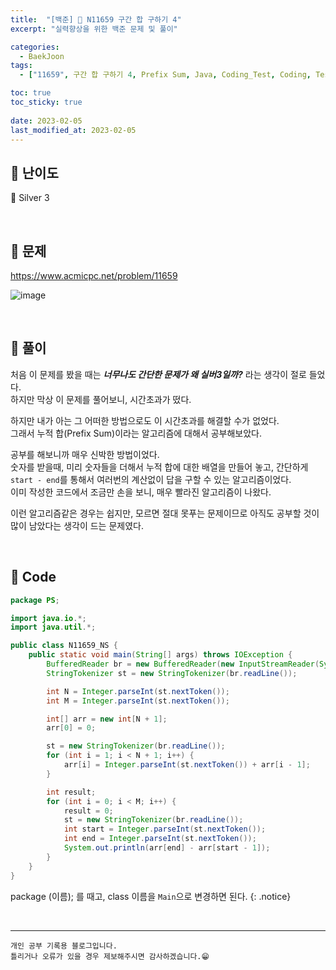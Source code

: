 ```yaml
---
title:  "[백준] 🥈 N11659 구간 합 구하기 4"
excerpt: "실력향상을 위한 백준 문제 및 풀이"

categories:
  - BaekJoon
tags:
  - ["11659", 구간 합 구하기 4, Prefix Sum, Java, Coding_Test, Coding, Test, baekJoon, 백준]

toc: true
toc_sticky: true
 
date: 2023-02-05
last_modified_at: 2023-02-05
---
```


## 📌 난이도

  🥈 Silver 3

<br>

## 📌 문제

<https://www.acmicpc.net/problem/11659>

![image](https://user-images.githubusercontent.com/37824506/216809094-87498099-66f3-42ed-8867-dca30acd043d.png)

<br>

## 📌 풀이

처음 이 문제를 봤을 때는 ***너무나도 간단한 문제가 왜 실버3일까?*** 라는 생각이 절로 들었다.  
하지만 막상 이 문제를 풀어보니, 시간초과가 떴다.  

하지만 내가 아는 그 어떠한 방법으로도 이 시간초과를 해결할 수가 없었다.  
그래서 누적 합(Prefix Sum)이라는 알고리즘에 대해서 공부해보았다.  

공부를 해보니까 매우 신박한 방법이었다.  
숫자를 받을때, 미리 숫자들을 더해서 누적 합에 대한 배열을 만들어 놓고, 간단하게 `start - end`를 통해서 여러번의 계산없이 답을 구할 수 있는 알고리즘이었다.  
이미 작성한 코드에서 조금만 손을 보니, 매우 빨라진 알고리즘이 나왔다.  

이런 알고리즘같은 경우는 쉽지만, 모르면 절대 못푸는 문제이므로 아직도 공부할 것이 많이 남았다는 생각이 드는 문제였다.  

<br>

## 📌 Code

```java
package PS;

import java.io.*;
import java.util.*;

public class N11659_NS {
    public static void main(String[] args) throws IOException {
        BufferedReader br = new BufferedReader(new InputStreamReader(System.in));
        StringTokenizer st = new StringTokenizer(br.readLine());

        int N = Integer.parseInt(st.nextToken());
        int M = Integer.parseInt(st.nextToken());

        int[] arr = new int[N + 1];
        arr[0] = 0;

        st = new StringTokenizer(br.readLine());
        for (int i = 1; i < N + 1; i++) {
            arr[i] = Integer.parseInt(st.nextToken()) + arr[i - 1];
        }

        int result;
        for (int i = 0; i < M; i++) {
            result = 0;
            st = new StringTokenizer(br.readLine());
            int start = Integer.parseInt(st.nextToken());
            int end = Integer.parseInt(st.nextToken());
            System.out.println(arr[end] - arr[start - 1]);
        }
    }
}
```


package (이름); 를 때고, class 이름을 `Main`으로 변경하면 된다.
{: .notice} 

<br>


***
    개인 공부 기록용 블로그입니다.
    틀리거나 오류가 있을 경우 제보해주시면 감사하겠습니다.😁